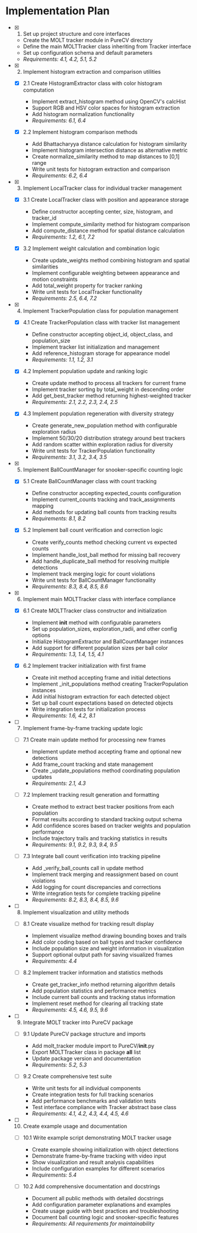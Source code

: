 # Implementation Plan

- [x] 1. Set up project structure and core interfaces

  - Create the MOLT tracker module in PureCV directory
  - Define the main MOLTTracker class inheriting from Tracker interface
  - Set up configuration schema and default parameters
  - _Requirements: 4.1, 4.2, 5.1, 5.2_

- [x] 2. Implement histogram extraction and comparison utilities

  - [x] 2.1 Create HistogramExtractor class with color histogram computation

    - Implement extract_histogram method using OpenCV's calcHist
    - Support RGB and HSV color spaces for histogram extraction
    - Add histogram normalization functionality
    - _Requirements: 6.1, 6.4_

  - [x] 2.2 Implement histogram comparison methods
    - Add Bhattacharyya distance calculation for histogram similarity
    - Implement histogram intersection distance as alternative metric
    - Create normalize_similarity method to map distances to [0,1] range
    - Write unit tests for histogram extraction and comparison
    - _Requirements: 6.2, 6.4_

- [x] 3. Implement LocalTracker class for individual tracker management

  - [x] 3.1 Create LocalTracker class with position and appearance storage

    - Define constructor accepting center, size, histogram, and tracker_id
    - Implement compute_similarity method for histogram comparison
    - Add compute_distance method for spatial distance calculation
    - _Requirements: 1.2, 6.1, 7.2_

  - [x] 3.2 Implement weight calculation and combination logic
    - Create update_weights method combining histogram and spatial similarities
    - Implement configurable weighting between appearance and motion constraints
    - Add total_weight property for tracker ranking
    - Write unit tests for LocalTracker functionality
    - _Requirements: 2.5, 6.4, 7.2_

- [x] 4. Implement TrackerPopulation class for population management

  - [x] 4.1 Create TrackerPopulation class with tracker list management

    - Define constructor accepting object_id, object_class, and population_size
    - Implement tracker list initialization and management
    - Add reference_histogram storage for appearance model
    - _Requirements: 1.1, 1.2, 3.1_

  - [x] 4.2 Implement population update and ranking logic

    - Create update method to process all trackers for current frame
    - Implement tracker sorting by total_weight in descending order
    - Add get_best_tracker method returning highest-weighted tracker
    - _Requirements: 2.1, 2.2, 2.3, 2.4, 2.5_

  - [x] 4.3 Implement population regeneration with diversity strategy
    - Create generate_new_population method with configurable exploration radius
    - Implement 50/30/20 distribution strategy around best trackers
    - Add random scatter within exploration radius for diversity
    - Write unit tests for TrackerPopulation functionality
    - _Requirements: 3.1, 3.2, 3.4, 3.5_

- [x] 5. Implement BallCountManager for snooker-specific counting logic

  - [x] 5.1 Create BallCountManager class with count tracking

    - Define constructor accepting expected_counts configuration
    - Implement current_counts tracking and track_assignments mapping
    - Add methods for updating ball counts from tracking results
    - _Requirements: 8.1, 8.2_

  - [x] 5.2 Implement ball count verification and correction logic
    - Create verify_counts method checking current vs expected counts
    - Implement handle_lost_ball method for missing ball recovery
    - Add handle_duplicate_ball method for resolving multiple detections
    - Implement track merging logic for count violations
    - Write unit tests for BallCountManager functionality
    - _Requirements: 8.3, 8.4, 8.5, 8.6_

- [x] 6. Implement main MOLTTracker class with interface compliance

  - [x] 6.1 Create MOLTTracker class constructor and initialization

    - Implement **init** method with configurable parameters
    - Set up population_sizes, exploration_radii, and other config options
    - Initialize HistogramExtractor and BallCountManager instances
    - Add support for different population sizes per ball color
    - _Requirements: 1.3, 1.4, 1.5, 4.1_

  - [x] 6.2 Implement tracker initialization with first frame
    - Create init method accepting frame and initial detections
    - Implement \_init_populations method creating TrackerPopulation instances
    - Add initial histogram extraction for each detected object
    - Set up ball count expectations based on detected objects
    - Write integration tests for initialization process
    - _Requirements: 1.6, 4.2, 8.1_

- [ ] 7. Implement frame-by-frame tracking update logic

  - [ ] 7.1 Create main update method for processing new frames

    - Implement update method accepting frame and optional new detections
    - Add frame_count tracking and state management
    - Create \_update_populations method coordinating population updates
    - _Requirements: 2.1, 4.3_

  - [ ] 7.2 Implement tracking result generation and formatting

    - Create method to extract best tracker positions from each population
    - Format results according to standard tracking output schema
    - Add confidence scores based on tracker weights and population performance
    - Include trajectory trails and tracking statistics in results
    - _Requirements: 9.1, 9.2, 9.3, 9.4, 9.5_

  - [ ] 7.3 Integrate ball count verification into tracking pipeline
    - Add \_verify_ball_counts call in update method
    - Implement track merging and reassignment based on count violations
    - Add logging for count discrepancies and corrections
    - Write integration tests for complete tracking pipeline
    - _Requirements: 8.2, 8.3, 8.4, 8.5, 9.6_

- [ ] 8. Implement visualization and utility methods

  - [ ] 8.1 Create visualize method for tracking result display

    - Implement visualize method drawing bounding boxes and trails
    - Add color coding based on ball types and tracker confidence
    - Include population size and weight information in visualization
    - Support optional output path for saving visualized frames
    - _Requirements: 4.4_

  - [ ] 8.2 Implement tracker information and statistics methods
    - Create get_tracker_info method returning algorithm details
    - Add population statistics and performance metrics
    - Include current ball counts and tracking status information
    - Implement reset method for clearing all tracking state
    - _Requirements: 4.5, 4.6, 9.5, 9.6_

- [ ] 9. Integrate MOLT tracker into PureCV package

  - [ ] 9.1 Update PureCV package structure and imports

    - Add molt_tracker module import to PureCV/**init**.py
    - Export MOLTTracker class in package **all** list
    - Update package version and documentation
    - _Requirements: 5.2, 5.3_

  - [ ] 9.2 Create comprehensive test suite
    - Write unit tests for all individual components
    - Create integration tests for full tracking scenarios
    - Add performance benchmarks and validation tests
    - Test interface compliance with Tracker abstract base class
    - _Requirements: 4.1, 4.2, 4.3, 4.4, 4.5, 4.6_

- [ ] 10. Create example usage and documentation

  - [ ] 10.1 Write example script demonstrating MOLT tracker usage

    - Create example showing initialization with object detections
    - Demonstrate frame-by-frame tracking with video input
    - Show visualization and result analysis capabilities
    - Include configuration examples for different scenarios
    - _Requirements: 5.4_

  - [ ] 10.2 Add comprehensive documentation and docstrings
    - Document all public methods with detailed docstrings
    - Add configuration parameter explanations and examples
    - Create usage guide with best practices and troubleshooting
    - Document ball counting logic and snooker-specific features
    - _Requirements: All requirements for maintainability_
